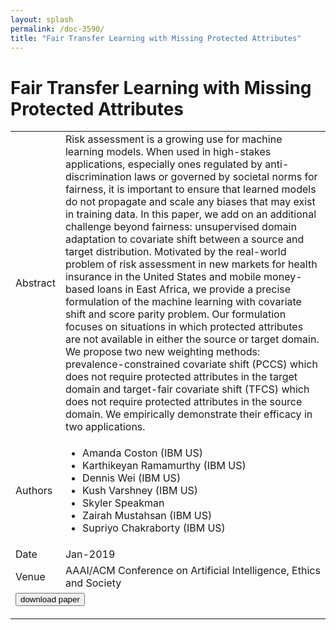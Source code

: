 ```yaml
---
layout: splash
permalink: /doc-3590/
title: "Fair Transfer Learning with Missing Protected Attributes"
---
```


# Fair Transfer Learning with Missing Protected Attributes

<table>
    <tbody>
    <tr>
        <td>Abstract</td>
        <td>Risk assessment is a growing use for machine learning models. When used in high-stakes applications, especially ones regulated by anti-discrimination laws or governed by societal norms for fairness, it is important to ensure that learned models do not propagate and scale any biases that may exist in training data. In this paper, we add on an additional challenge beyond fairness: unsupervised domain adaptation to covariate shift between a source and target distribution. Motivated by the real-world problem of risk assessment in new markets for health insurance in the United States and mobile money-based loans in East Africa, we provide a precise formulation of the machine learning with covariate shift and score parity problem. Our formulation focuses on situations in which protected attributes are not available in either the source or target domain. We propose two new weighting methods: prevalence-constrained covariate shift (PCCS) which does not require protected attributes in the target domain and target-fair covariate shift (TFCS) which does not require protected attributes in the source domain. We empirically demonstrate their efficacy in two applications.</td>
    </tr>
    <tr>
        <td>Authors</td>
        <td>
            <ul>
                <li>Amanda Coston (IBM US)</li>
                <li>Karthikeyan Ramamurthy (IBM US)</li>
                <li>Dennis Wei (IBM US)</li>
                <li>Kush Varshney (IBM US)</li>
                <li>Skyler Speakman</li>
                <li>Zairah Mustahsan (IBM US)</li>
                <li>Supriyo Chakraborty (IBM US)</li>
            </ul>
        </td>
    </tr>
    <tr>
        <td>Date</td>
        <td>Jan-2019</td>
    </tr>
    <tr>
        <td>Venue</td>
        <td>AAAI/ACM Conference on Artificial Intelligence, Ethics and Society</td>
    </tr>
        <tr>
            <td colspan="2">
                <form method="get" action="https://dais-ita.org/sites/default/files/Fair_Transfer_Learning_with_Missing_Protected_Attributes.pdf">
                    <button type="submit">download paper</button>
                </form>
            </td>
        </tr>
    </tbody>
</table>

